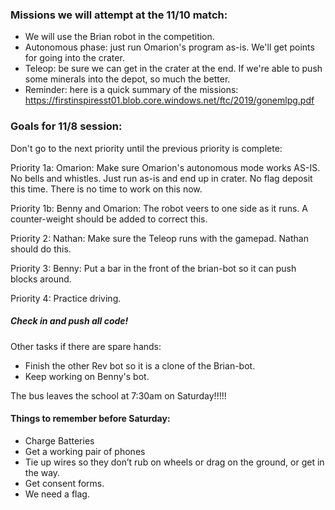 
### Missions we will attempt at the 11/10 match:
* We will use the Brian robot in the competition.
* Autonomous phase: just run Omarion's program as-is. We'll get points for going into the crater.
* Teleop: be sure we can get in the crater at the end. If we're able to push some minerals into the depot, so much the better.
* Reminder: here is a quick summary of the missions: https://firstinspiresst01.blob.core.windows.net/ftc/2019/gonemlpg.pdf

### Goals for 11/8 session:

Don't go to the next priority until the previous priority is complete:   

Priority 1a: Omarion: Make sure Omarion's autonomous mode works AS-IS. No bells and whistles. Just run as-is and end up in crater. No flag deposit this time. There is no time to work on this now.   

Priority 1b: Benny and Omarion: The robot veers to one side as it runs. A counter-weight should be added to correct this.

Priority 2: Nathan: Make sure the Teleop runs with the gamepad. Nathan should do this.    

Priority 3: Benny: Put a bar in the front of the brian-bot so it can push blocks around.   

Priority 4: Practice driving.   

##### Check in and push all code!   #####

Other tasks if there are spare hands:
* Finish the other Rev bot so it is a clone of the Brian-bot.
* Keep working on Benny's bot.

The bus leaves the school at 7:30am on Saturday!!!!!

#### Things to remember before Saturday:
* Charge Batteries
* Get a working pair of phones
* Tie up wires so they don’t rub on wheels or drag on the ground, or get in the way.
* Get consent forms.
* We need a flag.
